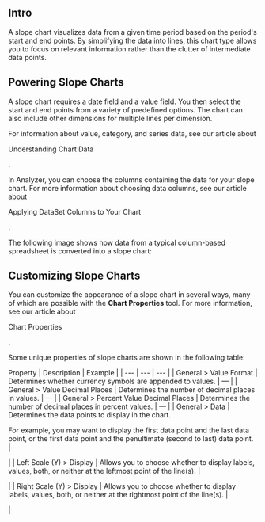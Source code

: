 

Intro
-------

A slope chart visualizes data from a given time period based on the period's start and end points. By simplifying the data into lines, this chart type allows you to focus on relevant information rather than the clutter of intermediate data points.


 Powering Slope Charts
------------------------

A slope chart requires a date field and a value field. You then select the start and end points from a variety of predefined options. The chart can also include other dimensions for multiple lines per dimension.


 For information about value, category, and series data, see our article about

Understanding Chart Data


 .

In Analyzer, you can choose the columns containing the data for your slope chart. For more information about choosing data columns, see our article about

Applying DataSet Columns to Your Chart

.


 The following image shows how data from a typical column-based spreadsheet is converted into a slope chart:

Customizing Slope Charts
--------------------------

You can customize the appearance of a slope chart in several ways, many of which are possible with the
 **Chart Properties**
 tool. For more information, see our article about

Chart Properties

.


 Some unique properties of slope charts are shown in the following table:


 Property
  |
 Description
  |
 Example
  |
| --- | --- | --- |
|
 General > Value Format
  |
 Determines whether currency symbols are appended to values.
  |
 —
  |
|
 General > Value Decimal Places
  |
 Determines the number of decimal places in values.
  |
 —
  |
|
 General > Percent Value Decimal Places
  |
 Determines the number of decimal places in percent values.
  |
 —
  |
|
 General > Data
  |
 Determines the data points to display in the chart.


 For example, you may want to display the first data point and the last data point, or the first data point and the penultimate (second to last) data point.
  |

|
|
 Left Scale (Y) > Display
  |
 Allows you to choose whether to display labels, values, both, or neither at the leftmost point of the line(s).
  |

|
|
 Right Scale (Y) > Display
  |
 Allows you to choose whether to display labels, values, both, or neither at the rightmost point of the line(s).
  |

|


